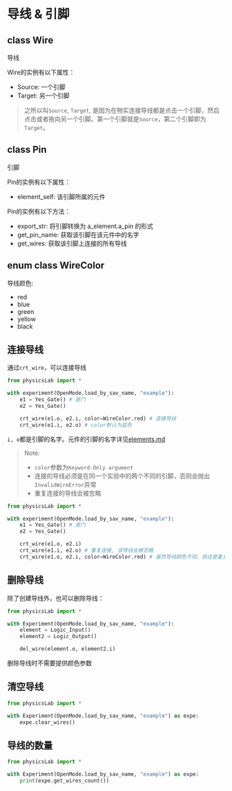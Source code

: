 # 导线 & 引脚

## class Wire

导线

Wire的实例有以下属性：

* Source: 一个引脚
* Target: 另一个引脚

> 之所以叫`Source`, `Target`, 是因为在物实连接导线都是点击一个引脚，然后点击或者拖向另一个引脚。第一个引脚就是`Source`，第二个引脚即为`Target`。

## class Pin

引脚

Pin的实例有以下属性：

* element_self: 该引脚所属的元件

Pin的实例有以下方法：

* export_str: 将引脚转换为 a_element.a_pin 的形式
* get_pin_name: 获取该引脚在该元件中的名字
* get_wires: 获取该引脚上连接的所有导线

## enum class WireColor

导线颜色:

* red
* blue
* green
* yellow
* black

## 连接导线

通过`crt_wire`，可以连接导线

```Python
from physicsLab import *

with experiment(OpenMode.load_by_sav_name, "example"):
    e1 = Yes_Gate() # 是门
    e2 = Yes_Gate()

    crt_wire(e1.o, e2.i, color=WireColor.red) # 连接导线
    crt_wire(e1.i, e2.o) # color默认为蓝色
```

`i, o`都是引脚的名字。元件的引脚的名字详见[elements.md](elements.md)

> Note:
>
> * `color`参数为`Keyword-Only argument`
> * 连接的导线必须是在同一个实验中的两个不同的引脚，否则会抛出`InvalidWireError`异常
> * 重复连接的导线会被忽略

```python
from physicsLab import *

with experiment(OpenMode.load_by_sav_name, "example"):
    e1 = Yes_Gate() # 是门
    e2 = Yes_Gate()

    crt_wire(e1.o, e2.i)
    crt_wire(e1.i, e2.o) # 重复连接, 该导线会被忽略
    crt_wire(e1.o, e2.i, color=WireColor.red) # 虽然导线颜色不同，但还是重复连接的导线，会被忽略
```

## 删除导线

除了创建导线外，也可以删除导线：

```Python
from physicsLab import *

with Experiment(OpenMode.load_by_sav_name, "example"):
    element = Logic_Input()
    element2 = Logic_Output()

    del_wire(element.o, element2.i)
```

删除导线时不需要提供颜色参数

## 清空导线

```python
from physicsLab import *

with Experiment(OpenMode.load_by_sav_name, "example") as expe:
    expe.clear_wires()
```

## 导线的数量

```python
from physicsLab import *

with Experiment(OpenMode.load_by_sav_name, "example") as expe:
    print(expe.get_wires_count())
```
